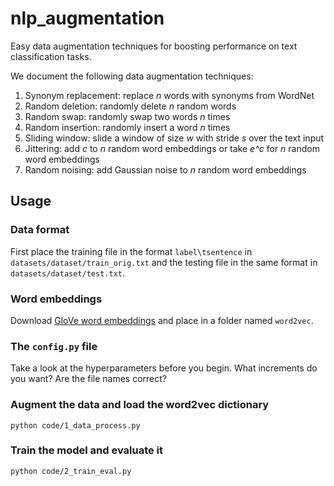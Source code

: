 # nlp_augmentation
Easy data augmentation techniques for boosting performance on text classification tasks.

We document the following data augmentation techniques:

1. Synonym replacement: replace *n* words with synonyms from WordNet
2. Random deletion: randomly delete *n* random words
3. Random swap: randomly swap two words *n* times
4. Random insertion: randomly insert a word *n* times
5. Sliding window: slide a window of size *w* with stride *s* over the text input
6. Jittering: add *c* to *n* random word embeddings or take *e^c* for *n* random word embeddings
7. Random noising: add Gaussian noise to *n* random word embeddings

## Usage

### Data format
First place the training file in the format `label\tsentence` in `datasets/dataset/train_orig.txt` and the testing file in the same format in `datasets/dataset/test.txt`.

### Word embeddings
Download [GloVe word embeddings](https://nlp.stanford.edu/projects/glove/) and place in a folder named `word2vec`.

### The `config.py` file
Take a look at the hyperparameters before you begin. What increments do you want? Are the file names correct?

### Augment the data and load the word2vec dictionary
```
python code/1_data_process.py
```

### Train the model and evaluate it
```
python code/2_train_eval.py
```
